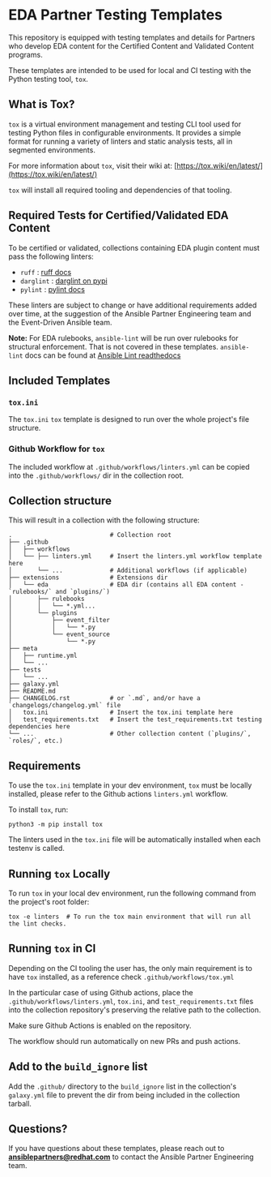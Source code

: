 # EDA Partner Testing Templates
This repository is equipped with testing templates and details
for Partners who develop EDA content for the Certified Content
and Validated Content programs. 

These templates are intended to be used for local and CI testing
with the Python testing tool, `tox`. 

## What is Tox?

`tox` is a virtual environment management and testing CLI tool used
for testing Python files in configurable environments. It provides
a simple format for running a variety of linters and static analysis
tests, all in segmented environments. 

For more information about `tox`, visit their wiki at:
[https://tox.wiki/en/latest/](https://tox.wiki/en/latest/)

`tox` will install all required tooling and dependencies of that tooling. 

## Required Tests for Certified/Validated EDA Content

To be certified or validated, collections containing EDA plugin content
must pass the following linters:

- `ruff` : [ruff docs](https://beta.ruff.rs/docs/)
- `darglint` : [darglint on pypi](https://pypi.org/project/darglint/) 
- `pylint` : [pylint docs](https://pylint.readthedocs.io/en/latest/)

These linters are subject to change or have additional requirements added
over time, at the suggestion of the Ansible Partner Engineering team and
the Event-Driven Ansible team. 

**Note:** For EDA rulebooks, `ansible-lint` will be run over rulebooks for
structural enforcement. That is not covered in these templates. `ansible-lint`
docs can be found at [Ansible Lint readthedocs](https://ansible-lint.readthedocs.io/)

## Included Templates

### `tox.ini`

The `tox.ini` `tox` template is designed to run over the whole project's file structure. 

### Github Workflow for `tox`

The included workflow at `.github/workflows/linters.yml` can be copied into the `.github/workflows/` dir in the collection root. 

## Collection structure

This will result in a collection with the following structure:

    .                           # Collection root
    ├── .github
    │   ├── workflows
    │   └── ├── linters.yml     # Insert the linters.yml workflow template here
    │       └── ...             # Additional workflows (if applicable)  
    ├── extensions              # Extensions dir
    │   └── eda                 # EDA dir (contains all EDA content - `rulebooks/` and `plugins/`)
    │       ├── rulebooks           
    │       │   └── *.yml...        
    │       └── plugins             
    │           ├── event_filter
    │           │   └── *.py
    │           └── event_source
    │               └── *.py
    ├── meta
    │   ├── runtime.yml
    │   └── ...
    ├── tests
    │   └── ...
    ├── galaxy.yml
    ├── README.md
    ├── CHANGELOG.rst           # or `.md`, and/or have a `changelogs/changelog.yml` file
    │   tox.ini                 # Insert the tox.ini template here
    │   test_requirements.txt   # Insert the test_requirements.txt testing dependencies here          
    └── ...                     # Other collection content (`plugins/`, `roles/`, etc.)

## Requirements

To use the `tox.ini` template in your dev environment, `tox` must be locally installed,
please refer to the Github actions `linters.yml` workflow. 

To install `tox`, run:

    python3 -m pip install tox

The linters used in the `tox.ini` file will be automatically installed when each testenv is called.

## Running `tox` Locally

To run `tox` in your local dev environment, run the following command from the project's root folder:

```
tox -e linters  # To run the tox main environment that will run all the lint checks.
```

## Running `tox` in CI

Depending on the CI tooling the user has, the only main requirement is to have `tox` installed, as a
reference check `.github/workflows/tox.yml`

In the particular case of using Github actions, place the `.github/workflows/linters.yml`, `tox.ini`,
and `test_requirements.txt` files into the collection repository's preserving the relative path
to the collection. 

Make sure Github Actions is enabled on the repository. 

The workflow should run automatically on new PRs and push actions. 

## Add to the `build_ignore` list

Add the `.github/` directory to the `build_ignore` list in the collection's `galaxy.yml` file to prevent the dir from being included in the collection tarball. 

## Questions?

If you have questions about these templates, please reach out to **ansiblepartners@redhat.com** to contact the Ansible Partner Engineering team. 
